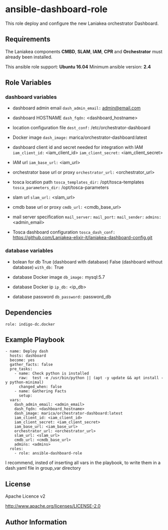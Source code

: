ansible-dashboard-role
======================

This role deploy and configure the new Laniakea orchestrator Dashboard.

Requirements
------------

The Laniakea components **CMBD**, **SLAM**, **IAM**, **CPR** and **Orchestrator** must already been installed.

This ansible role support: **Ubuntu 16.04**
Minimum ansible version: **2.4**


Role Variables
--------------

### dashboard variables

- dashboard admin email
  ``dash_admin_email:`` admin@email.com

- dashboard HOSTNAME
 ``dash_fqdn:`` <dashboard_hostname>

- location configuration file
  ``dest_conf:`` /etc/orchestrator-dashboard

- Docker image
  ``dash_image:`` marica/orchestrator-dashboard:latest

- dashboard client id and secret needed for integration with IAM
  ``iam_client_id:`` <iam_client_id>
  ``iam_client_secret:`` <iam_client_secret>

- IAM url
  ``iam_base_url:`` <iam_url>

- orchestrator base url or proxy
  ``orchestrator_url:`` <orchestrator_url>

- tosca location path
  ``tosca_templates_dir:`` /opt/tosca-templates
  ``tosca_parameters_dir:`` /opt/tosca-parameters

- slam url
  ``slam_url:`` <slam_url>

- cmdb base url or proxy
  ``cmdb_url:`` <cmdb_base_url>
- mail server specification
  ``mail_server:``
  ``mail_port:``
  ``mail_sender:``
  ``admins:`` <admin_email>

- Tosca dashboard configuration
  ``tosca_dash_conf:`` https://github.com/Laniakea-elixir-it/laniakea-dashboard-config.git

### database variables

- bolean for db True (dashboard with database) False (dashboard without database)
  ``with_db:`` True

- database Docker image
  ``db_image:`` mysql:5.7

- database Docker ip 
  ``ip_db:`` <ip_db>

- database password
  ``db_password:`` password_db

Dependencies
------------

``role: indigo-dc.docker``


Example Playbook
----------------
    
    - name: Deploy dash
      hosts: dashboard
      become: yes
      gather_facts: false
      pre_tasks:
        - name: Check python is installed
          raw:  test -e /usr/bin/python || (apt -y update && apt install -y python-minimal)
          changed_when: false
        - name: Gathering Facts
          setup:
      vars:
        dash_admin_email: <admin_email>
        dash_fqdn: <dashboard_hostname>
        dash_image: marica/orchestrator-dashboard:latest
        iam_client_id: <iam_client_id>
        iam_client_secret: <iam_client_secret>
        iam_base_url: <iam_base_url>
        orchestrator_url: <orchestrator_url>
        slam_url: <slam_url>
        cmdb_url: <cmdb_base_url>
        admins: <admins>
      roles:
        - role: ansible-dashboard-role

I recommend, insted of inserting all vars in the playbook, to write them in a dash.yaml file in group_var directory
 
License
-------

Apache Licence v2

http://www.apache.org/licenses/LICENSE-2.0


Author Information
------------------

